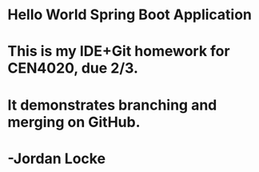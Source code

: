 # Hello World Spring Boot Application

# This is my IDE+Git homework for CEN4020, due 2/3. 

# It demonstrates branching and merging on GitHub.

#

# -Jordan Locke

